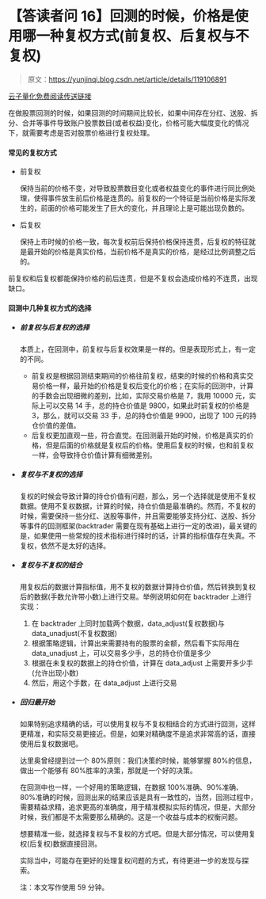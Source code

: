 # 【答读者问 16】回测的时候，价格是使用哪一种复权方式(前复权、后复权与不复权)

> 原文：<https://yunjinqi.blog.csdn.net/article/details/119106891>

[云子量化免费阅读传送链接](https://www.yunjinqi.top/article/45)

在做股票回测的时候，如果回测的时间期间比较长，如果中间存在分红、送股、拆分、合并等事件导致账户股票数目(或者权益)变化，价格可能大幅度变化的情况下，就需要考虑是否对股票价格进行复权处理。

#### 常见的复权方式

*   前复权

    保持当前的价格不变，对导致股票数目变化或者权益变化的事件进行同比例处理，使得事件放生前后价格是连贯的。前复权的一个特征是当前价格是实际发生的，前面的价格可能发生了巨大的变化，并且理论上是可能出现负数的。

*   后复权

    保持上市时候的价格一致，每次复权前后保持价格保持连贯，后复权的特征就是最开始的价格是真实价格，当前价格不是真实的价格，是经过比例调整之后的。

前复权和后复权都能保持价格的前后连贯，但是不复权会造成价格的不连贯，出现缺口。

#### 回测中几种复权方式的选择

*   ##### 前复权与后复权的选择

    本质上，在回测中，前复权与后复权效果是一样的。但是表现形式上，有一定的不同。

    *   前复权是根据回测结束期间的价格往前复权，结束的时候的价格和真实交易价格一样，最开始的价格是复权后变化的价格；在实际的回测中，计算的手数会出现细微的差别，比如，实际交易价格是 7，我用 10000 元，实际上可以交易 14 手，总的持仓价值是 9800，如果此时前复权的价格是 3，那么，就可以交易 33 手，总的持仓价值是 9900，出现了 100 元的持仓价值的差值。
    *   后复权更加直观一些，符合直觉。在回测最开始的时候，价格是真实的价格，但是后面的价格就是复权后的价格。使用后复权的时候，也和前复权一样，会导致持仓价值计算有细微差别。
*   ##### 复权与不复权的选择

    复权的时候会导致计算的持仓价值有问题，那么，另一个选择就是使用不复权数据。使用不复权数据，计算的时候，持仓价值是最准确的。然而，不复权的时候，需要保持一些分红、送股等事件，并且需要能够支持分红、送股、拆分等事件的回测框架(backtrader 需要在现有基础上进行一定的改进)，最关键的是，如果使用一些常规的技术指标进行择时的话，计算的指标值存在失真。不复权，依然不是太好的选择。

*   ##### 复权与不复权的结合

    用复权后的数据计算指标值，用不复权的数据计算持仓价值，然后转换到复权后的数据(手数允许带小数)上进行交易。举例说明如何在 backtrader 上进行实现：

    1.  在 backtrader 上同时加载两个数据，data_adjust(复权数据)与 data_unadjust(不复权数据)
    2.  根据策略逻辑，计算出来需要持有的股票的金额，然后看下实际用在 data_unadjust 上，可以交易多少手，总的持仓价值是多少
    3.  根据在未复权的数据上的持仓价值，计算在 data_adjust 上需要开多少手(允许出现小数)
    4.  然后，用这个手数，在 data_adjust 上进行交易
*   ##### 回归最开始

    如果特别追求精确的话，可以使用复权与不复权相结合的方式进行回测，这样更精准，和实际交易更接近。但是，如果对精确度不是追求非常高的话，直接使用后复权数据吧。

    达里奥曾经提到过一个 80%原则：我们决策的时候，能够掌握 80%的信息，做出一个能够有 80%胜率的决策，那就是一个好的决策。

    在回测中也一样，一个好用的策略逻辑，在数据 100%准确、90%准确、80%准确的时候，回测出来的结果应该是具有一致性的，当然，回测过程中，需要精益求精，追求更高的准确度，用于精准模拟实际的情况，但是，大部分时候，我们都是不太需要那么精确的。这是一个收益与成本的权衡问题。

    想要精准一些，就选择复权与不复权的方式吧。但是大部分情况，可以使用复权(后复权)数据直接回测。

    实际当中，可能存在更好的处理复权问题的方式，有待更进一步的发现与探索。

    注：本文写作使用 59 分钟。